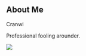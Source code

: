 ## About Me
Cranwi

Professional fooling arounder.

<catgif>
    <img src="https://media.tenor.com/adACx7g26agAAAAi/neco-arc-dance.gif">
</catgif>
